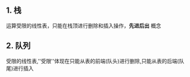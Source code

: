 ## 1. 栈
运算受限的线性表，只能在栈顶进行删除和插入操作，**先进后出** 概念

## 2. 队列
受限的线性表,''受限''体现在只能从表的前端(队头)进行删除,只能从表的后端(队尾)进行插入
